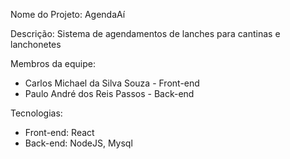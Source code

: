 Nome do Projeto: AgendaAí 

Descrição: Sistema de agendamentos de lanches para cantinas e lanchonetes

Membros da equipe:
  - Carlos Michael da Silva Souza - Front-end
  - Paulo André dos Reis Passos - Back-end

Tecnologias:
  - Front-end: React
  - Back-end: NodeJS, Mysql
